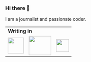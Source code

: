 ### Hi there 👋

I am a journalist and passionate coder.

<table style="border: none;">
  <tr><td colspan="3"><b>Writing in</b></td></tr>

<tr>
  <td><img src="https://foundation.rust-lang.org/img/rust-logo-blk.svg" width="50" height="50"></td>
  <td><img src="https://go.dev/blog/go-brand/Go-Logo/PNG/Go-Logo_Blue.png" width="70" height="60"></td>
  <td><img src="https://raw.githubusercontent.com/vlang/v-logo/master/dist/v-logo.png" width="40" height="40"></td>
 </tr>
</table>

<!--
**floscodes/floscodes** is a ✨ _special_ ✨ repository because its `README.md` (this file) appears on your GitHub profile.

Here are some ideas to get you started:

- 🔭 I’m currently working on ...
- 🌱 I’m currently learning ...
- 👯 I’m looking to collaborate on ...
- 🤔 I’m looking for help with ...
- 💬 Ask me about ...
- 📫 How to reach me: ...
- 😄 Pronouns: ...
- ⚡ Fun fact: ...
-->

